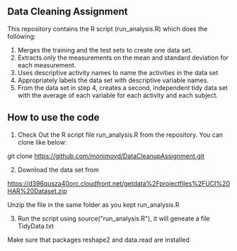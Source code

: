 ## Data Cleaning Assignment

This repository contains the R script (run_analysis.R) which does the following:

 1. Merges the training and the test sets to create one data set.
 2. Extracts only the measurements on the mean and standard deviation for each measurement. 
 3.  Uses descriptive activity names to name the activities in the data set
 4. Appropriately labels the data set with descriptive variable names. 
 5. From the data set in step 4, creates a second, independent tidy data set with the average of each variable for each activity and each subject.
 
 
 ## How to use the code
 
 1. Check Out the R script file run_analysis.R from the repository. You can clone like below:
 
 git clone https://github.com/monimoyd/DataCleanupAssignment.git
 
 
 2. Download the data set from 
 
 https://d396qusza40orc.cloudfront.net/getdata%2Fprojectfiles%2FUCI%20HAR%20Dataset.zip
 
 
 Unzip the file in the same folder as you kept run_analysis.R
 
 3. Run the script using  source("run_analysis.R"), it will geneate a file TidyData.txt
 
 Make sure that packages reshape2 and data.read are installed
 
 
 
 
 
 
 
